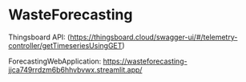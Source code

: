 # WasteForecasting

Thingsboard API: (https://thingsboard.cloud/swagger-ui/#/telemetry-controller/getTimeseriesUsingGET)

ForecastingWebApplication: https://wasteforecasting-jjca749rrdzm6b6hhvbvwx.streamlit.app/
